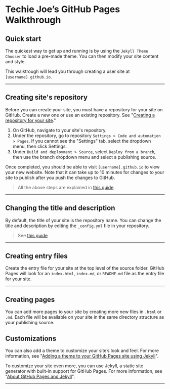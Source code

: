 # Techie Joe’s GitHub Pages Walkthrough

## Quick start

The quickest way to get up and running is by using the `Jekyll Theme Chooser` to load a pre-made theme. You can then modify your site content and style.

This walktrough will lead you through creating a user site at `[username].github.io`.

---

## Creating site's repository

Before you can create your site, you must have a repository for your site on GitHub. Create a new one or use an existing repository. See "[Creating a repository for your site](https://docs.github.com/en/pages/getting-started-with-github-pages/creating-a-github-pages-site#creating-a-repository-for-your-site)."

1. On GitHub, navigate to your site's repository.
2. Under the repository, go to repository `Settings > Code and automation > Pages`. If you cannot see the "Settings" tab, select the  dropdown menu, then click Settings.
3. Under `Build and deployment > Source`, select `Deploy from a branch`, then use the branch dropdown menu and select a publishing source.

Once completed, you should be able to visit `[username].github.io` to view your new website. Note that it can take up to 10 minutes for changes to your site to publish after you push the changes to GitHub.

> All the above steps are explained in [this guide](https://docs.github.com/en/pages/quickstart).

---

## Changing the title and description

By default, the title of your site is the repository name. You can change the title and description by editing the `_config.yml` file in your repository.

> See [this guide](https://docs.github.com/en/pages/quickstart#changing-the-title-and-description)

---

## Creating entry files

Create the entry file for your site at the top level of the source folder. GitHub Pages will look for an `index.html`, `index.md`, or `README.md` file as the entry file for your site.

---

## Creating pages

You can add more pages to your site by creating more new files in `.html` or `.md`. Each file will be available on your site in the same directory structure as your publishing source.

## Customizations

You can also add a theme to customize your site’s look and feel. For more information, see "[Adding a theme to your GitHub Pages site using Jekyll](https://docs.github.com/en/pages/setting-up-a-github-pages-site-with-jekyll/adding-a-theme-to-your-github-pages-site-using-jekyll)".

To customize your site even more, you can use Jekyll, a static site generator with built-in support for GitHub Pages. For more information, see "[About GitHub Pages and Jekyll](https://docs.github.com/en/pages/setting-up-a-github-pages-site-with-jekyll/about-github-pages-and-jekyll)".

---
